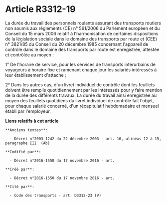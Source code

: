 # Article R3312-19

La durée du travail des personnels roulants assurant des transports routiers non soumis aux règlements (CE) n° 561/2006 du
Parlement européen et du Conseil du 15 mars 2006 relatif à l'harmonisation de certaines dispositions de la législation
sociale dans le domaine des transports par route et (CEE) n° 3821/85 du Conseil du 20 décembre 1985 concernant l'appareil de
contrôle dans le domaine des transports par route est enregistrée, attestée et contrôlée au moyen :

1° De l'horaire de service, pour les services de transports interurbains de voyageurs à horaire fixe et ramenant chaque jour
les salariés intéressés à leur établissement d'attache ;

2° Dans les autres cas, d'un livret individuel de contrôle dont les feuillets doivent être remplis quotidiennement par les
intéressés pour y faire mention de la durée des différents travaux. La durée du travail ainsi enregistrée au moyen des
feuillets quotidiens du livret individuel de contrôle fait l'objet, pour chaque salarié concerné, d'un récapitulatif
hebdomadaire et mensuel établi par l'employeur.

**Liens relatifs à cet article**

	**Anciens textes**:

	  - Décret n°2003-1242 du 22 décembre 2003 - art. 10, alinéas 12 à 15, paragraphe III  (Ab)

	**Codifié par**:

	  - Décret n°2016-1550 du 17 novembre 2016 - art.

	**Créé par**:

	  - Décret n°2016-1550 du 17 novembre 2016 - art.

	**Cité par**:

	  - Code des transports - art. D3312-23 (V)
